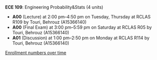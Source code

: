 **ECE 109**: Engineering Probability&Stats (4 units)

- **A00** (Lecture) at 2:00 pm–4:50 pm on Tuesday, Thursday at RCLAS R109 by Touri, Behrouz (A15366140)
- **A00** (Final Exam) at 3:00 pm–5:59 pm on Saturday at RCLAS R05 by Touri, Behrouz (A15366140)
- **A01** (Discussion) at 1:00 pm–2:50 pm on Monday at RCLAS R114 by Touri, Behrouz (A15366140)

[Enrollment numbers over time](./ECE109.tsv)
